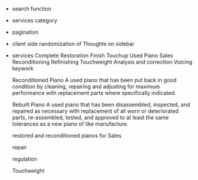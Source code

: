  - search function
 - services category
 - pagination
 - client side randomization of Thoughts on sidebar

 - services
    Complete Restoration
    Finish Touchup
    Used Piano Sales
    Reconditioning
    Refinishing
    Touchweight Analysis and correction
    Voicing
    keywork


    Reconditioned Piano
    A used piano that has been put back in good condition by cleaning, repairing and adjusting for maximum performance with replacement parts where specifically indicated.

    Rebuilt Piano
    A used piano that has been disassembled, inspected, and repaired as necessary with replacement of all worn or deteriorated parts, re-assembled, tested, and approved to at least the same tolerances as a new piano of like manufacture.

    restored and reconditioned pianos for Sales

    repair

    regulation

    Touchweight
